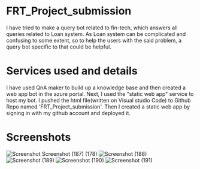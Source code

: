 # FRT_Project_submission
I have tried to make a query bot related to fin-tech, which answers all queries related to Loan system.
As Loan system can be complicated and confusing to some extent, so to help the users with the said problem, a query bot specific to that could be helpful.
# Services used and details
I have used QnA maker to build up a knowledge base and then created a web app bot in the azure portal. 
Next, I used the "static web app" service to host my bot. 
I pushed the html file(written on Visual studio Code) to Github Repo named 'FRT_Project_submission'. 
Then I created a static web app by signing in with my github account and deployed it. 
# Screenshots
![Screenshot ![Screenshot (187)](https://user-images.githubusercontent.com/86369872/155850142-22bc8a33-80b6-444e-bf3f-0491a01d7ce3.png)
(178)](https://user-images.githubusercontent.com/86369872/155849958-c7ef6434-9af1-463c-962b-eba55c6bfc3a.png)
![Screenshot (188)](https://user-images.githubusercontent.com/86369872/155850167-5c2d8dca-fab4-490a-8a8f-60fb12e0b84c.png)
![Screenshot (189)](https://user-images.githubusercontent.com/86369872/155850176-3c48840c-0294-4d3f-aaa3-dd021fe9f729.png)
![Screenshot (190)](https://user-images.githubusercontent.com/86369872/155850197-d3e4368d-0572-4e6f-a94f-a9494fc593fe.png)
![Screenshot (191)](https://user-images.githubusercontent.com/86369872/155850200-4c3f86d7-1855-458c-9526-f984254e7624.png)

